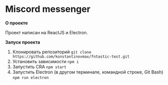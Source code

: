 # Miscord messenger

**О проекте**

Проект написан на ReactJS и Electron.


**Запуск проекта**

1. Клонировать репозиторий `git clone https://github.com/konstantinovmax/fntastic-test.git`
2. Установить зависимости `npm i`
3. Запустить CRA `npm start`
4. Запустить Electron (в другом терминале, командной строке, Git Bash) `npm run electron` 


